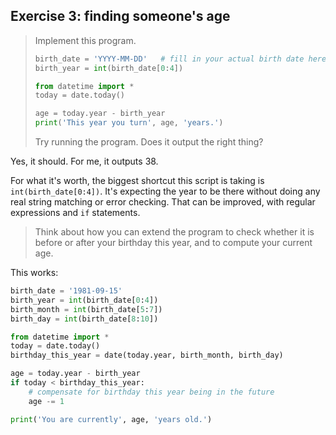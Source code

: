 ## Exercise 3: finding someone's age

> Implement this program.
>
> ```python
> birth_date = 'YYYY-MM-DD'   # fill in your actual birth date here
> birth_year = int(birth_date[0:4])
>
> from datetime import *
> today = date.today()
>
> age = today.year - birth_year
> print('This year you turn', age, 'years.')
> ```
> Try running the program. Does it output the right thing?

Yes, it should. For me, it outputs 38.

For what it's worth, the biggest shortcut this script is taking is
`int(birth_date[0:4])`. It's expecting the year to be there without doing any
real string matching or error checking. That can be improved, with regular
expressions and `if` statements.

> Think about how you can extend the program to check whether it is before or
> after your birthday this year, and to compute your current age.

This works:

```python
birth_date = '1981-09-15'
birth_year = int(birth_date[0:4])
birth_month = int(birth_date[5:7])
birth_day = int(birth_date[8:10])

from datetime import *
today = date.today()
birthday_this_year = date(today.year, birth_month, birth_day)

age = today.year - birth_year
if today < birthday_this_year:
    # compensate for birthday this year being in the future
    age -= 1

print('You are currently', age, 'years old.')
```

